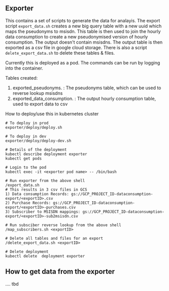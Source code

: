## Exporter

This contains a set of scripts to generate the data for analayis. The export script
`export_data.sh` creates a new big query table with a new uuid which maps the pseudonyms to
msisdn. This table is then used to join the hourly data consumption to create a new
pseudonymised version of hourly consumption. The output doesn't contain msisdns. The output
table is then exported as a csv file in google cloud storage. There is also a script
`delete_export_data.sh` to delete these tables & files.

Currently this is deployed as a pod. The commands can be run by logging into the container.

Tables created:
1) exported_pseudonyms.<exportId> : The pseudonyms table, which can be used to reverse lookup msisdns
2) exported_data_consumption.<exportId> : The output hourly consumption table, used to export data to csv

How to deploy/use this in kubernetes cluster

```
# To deploy in prod
exporter/deploy/deploy.sh

# To deploy in dev
exporter/deploy/deploy-dev.sh

# Details of the deployment
kubectl describe deployment exporter
kubectl get pods

# Login to the pod
kubectl exec -it <exporter pod name> -- /bin/bash

# Run exporter from the above shell
/export_data.sh
# This results in 3 csv files in GCS
1) Data consumption Records: gs://GCP_PROJECT_ID-dataconsumption-export/<exportID>.csv
2) Purchase Records: gs://GCP_PROJECT_ID-dataconsumption-export/<exportID>-purchases.csv
3) Subscriber to MSISDN mappings: gs://GCP_PROJECT_ID-dataconsumption-export/<exportID>-sub2msisdn.csv

# Run subsciber reverse lookup from the above shell
/map_subscribers.sh <exportID>

# Delete all tables and files for an export
/delete_export_data.sh <exportID>

# Delete deployment
kubectl delete  deployment exporter

```


## How to get data from the exporter

  .... tbd